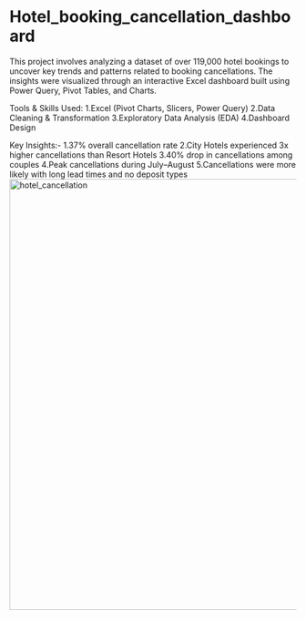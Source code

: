# Hotel_booking_cancellation_dashboard
This project involves analyzing a dataset of over 119,000 hotel bookings to uncover key trends and patterns related to booking cancellations. The insights were visualized through an interactive Excel dashboard built using Power Query, Pivot Tables, and Charts.

Tools & Skills Used:
1.Excel (Pivot Charts, Slicers, Power Query)
2.Data Cleaning & Transformation
3.Exploratory Data Analysis (EDA)
4.Dashboard Design

Key Insights:-
1.37% overall cancellation rate
2.City Hotels experienced 3x higher cancellations than Resort Hotels
3.40% drop in cancellations among couples
4.Peak cancellations during July–August
5.Cancellations were more likely with long lead times and no deposit types
<img width="1848" height="756" alt="hotel_cancellation" src="https://github.com/user-attachments/assets/33303b0a-5c4c-4fc0-8557-a5e2e1acd2be" />
